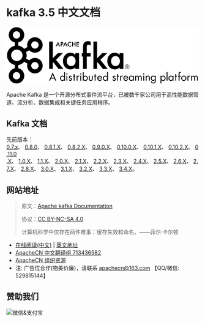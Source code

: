 # kafka 3.5 中文文档

![](img/logo.png)

Apache Kafka 是一个开源分布式事件流平台，已被数千家公司用于高性能数据管道、流分析、数据集成和关键任务应用程序。

## Kafka 文档

先前版本：[0.7.x](https://kafka.apache.org/07/documentation.html)、 [0.8.0](https://kafka.apache.org/08/documentation.html)、 [0.8.1.X](https://kafka.apache.org/081/documentation.html)、 [0.8.2.X](https://kafka.apache.org/082/documentation.html)、 [0.9.0.X](https://kafka.apache.org/090/documentation.html)、 [0.10.0.X](https://kafka.apache.org/0100/documentation.html)、 [0.10.1.X](https://kafka.apache.org/0101/documentation.html)、 [0.10.2.X](https://kafka.apache.org/0102/documentation.html)、 [0.11.0 .X](https://kafka.apache.org/0110/documentation.html)、 [1.0.X](https://kafka.apache.org/10/documentation.html)、 [1.1.X](https://kafka.apache.org/11/documentation.html)、 [2.0.X](https://kafka.apache.org/20/documentation.html)、 [2.1.X](https://kafka.apache.org/21/documentation.html)、 [2.2.X](https://kafka.apache.org/22/documentation.html)、 [2.3.X](https://kafka.apache.org/23/documentation.html)、 [2.4.X](https://kafka.apache.org/24/documentation.html)、 [2.5.X](https://kafka.apache.org/25/documentation.html)、 [2.6.X](https://kafka.apache.org/26/documentation.html)、 [2.7.X](https://kafka.apache.org/27/documentation.html)、 [2.8.X](https://kafka.apache.org/28/documentation.html)、 [3.0.X](https://kafka.apache.org/30/documentation.html)、 [3.1.X](https://kafka.apache.org/31/documentation.html)、 [3.2.X](https://kafka.apache.org/32/documentation.html)、 [3.3.X](https://kafka.apache.org/33/documentation.html)、 [3.4.X](https://kafka.apache.org/34/documentation.html)。

## 网站地址

> 原文：[Apache kafka Documentation](https://kafka.apache.org/documentation/)
>
> 协议：[CC BY-NC-SA 4.0](http://creativecommons.org/licenses/by-nc-sa/4.0/)
>
> 计算机科学中仅存在两件难事：缓存失效和命名。——菲尔·卡尔顿

* [在线阅读(中文)](https://kafka.apachecn.org) | [英文地址](https://kafka.apache.org/documentation/)
* [ApacheCN 中文翻译组 713436582](https://qm.qq.com/cgi-bin/qm/qr?k=5u_aAU-YlY3fH-m8meXTJzBEo2boQIUs&jump_from=webapi&authKey=CVZcReMt/vKdTXZBQ8ly+jWncXiSzzWOlrx5hybX5pSrKu6s0fvGX54+vHHlgYNt)
* [ApacheCN 组织资源](https://docs.apachecn.org/)
* 注: 广告位合作(物美价廉)，请联系 <apachecn@163.com> 【QQ/微信: 529815144】

## 赞助我们

<img src="http://data.apachecn.org/img/about/donate.jpg" alt="微信&支付宝" />
